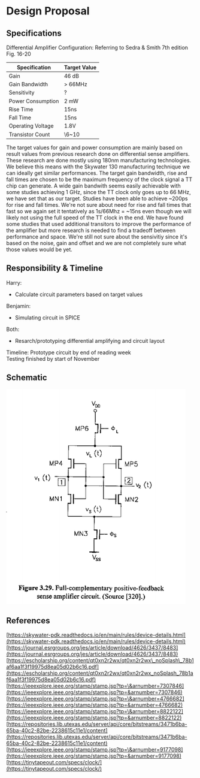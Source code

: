 # Design Proposal

## **Specifications**

Differential Amplifier Configuration: Referring to Sedra & Smith 7th edition Fig. 16-20

| Specification | Target Value |
| ----- | ----- |
| Gain | 46 dB |
| Gain Bandwidth | \> 66MHz |
| Sensitivity | ? |
| Power Consumption | 2 mW |
| Rise Time | 15ns |
| Fall Time | 15ns |
| Operating Voltage | 1.8V |
| Transistor Count | \6~10 |

The target values for  gain and power consumption are mainly based on result values from previous research done on differential sense amplifiers. These research are done mostly using 180nm manufacturing technologies. We believe this means with the Skywater 130 manufacturing technique we can ideally get similar performances. 
The target gain bandwidth, rise and fall times are chosen to be the maximum frequency of the clock signal a TT chip can generate. 
A wide gain bandwith seems easily achievable with some studies achieving 1 GHz, since the TT clock only goes up to 66 MHz, we have set that as our target.
Studies have been able to achieve ~200ps for rise and fall times. We're not sure about need for rise and fall times that fast so we again set it tentatively as 1s/66Mhz = ~15ns even though we will likely not using the full speed of the TT clock in the end.
We have found some studies that used additional transitors to improve the performance of the amplifier but more research is needed to find a tradeoff between performance and space.
We're still not sure about the sensivitiy since it's based on the noise, gain and offset and we are not completely sure what those values would be yet.

## **Responsibility & Timeline**

Harry:
- Calculate circuit parameters based on target values

Benjamin:
- Simulating circuit in SPICE

Both:
- Resarch/prototyping differential amplifying and circuit layout

Timeline:
Prototype circuit by end of reading week  
Testing finished by start of November

## **Schematic**

![Alt text](Differential_Amplifier.png)


## **References**

[https://skywater-pdk.readthedocs.io/en/main/rules/device-details.html](https://skywater-pdk.readthedocs.io/en/main/rules/device-details.html)  
[https://journal.esrgroups.org/jes/article/download/4626/3437/8483](https://journal.esrgroups.org/jes/article/download/4626/3437/8483)  
[https://escholarship.org/content/qt0xn2r2wx/qt0xn2r2wx\_noSplash\_78b1af6aa1f3f19975d8ea05d02b6c16.pdf](https://escholarship.org/content/qt0xn2r2wx/qt0xn2r2wx_noSplash_78b1af6aa1f3f19975d8ea05d02b6c16.pdf)  
[https://ieeexplore.ieee.org/stamp/stamp.jsp?tp=\&arnumber=7307846](https://ieeexplore.ieee.org/stamp/stamp.jsp?tp=&arnumber=7307846)  
[https://ieeexplore.ieee.org/stamp/stamp.jsp?tp=\&arnumber=4766682](https://ieeexplore.ieee.org/stamp/stamp.jsp?tp=&arnumber=4766682)  
[https://ieeexplore.ieee.org/stamp/stamp.jsp?tp=\&arnumber=8822122](https://ieeexplore.ieee.org/stamp/stamp.jsp?tp=&arnumber=8822122)  
[https://repositories.lib.utexas.edu/server/api/core/bitstreams/3471b6ba-65ba-40c2-82be-2238615c11e1/content](https://repositories.lib.utexas.edu/server/api/core/bitstreams/3471b6ba-65ba-40c2-82be-2238615c11e1/content)  
[https://ieeexplore.ieee.org/stamp/stamp.jsp?tp=\&arnumber=9177098](https://ieeexplore.ieee.org/stamp/stamp.jsp?tp=&arnumber=9177098)  
[https://tinytapeout.com/specs/clock/](https://tinytapeout.com/specs/clock/)
